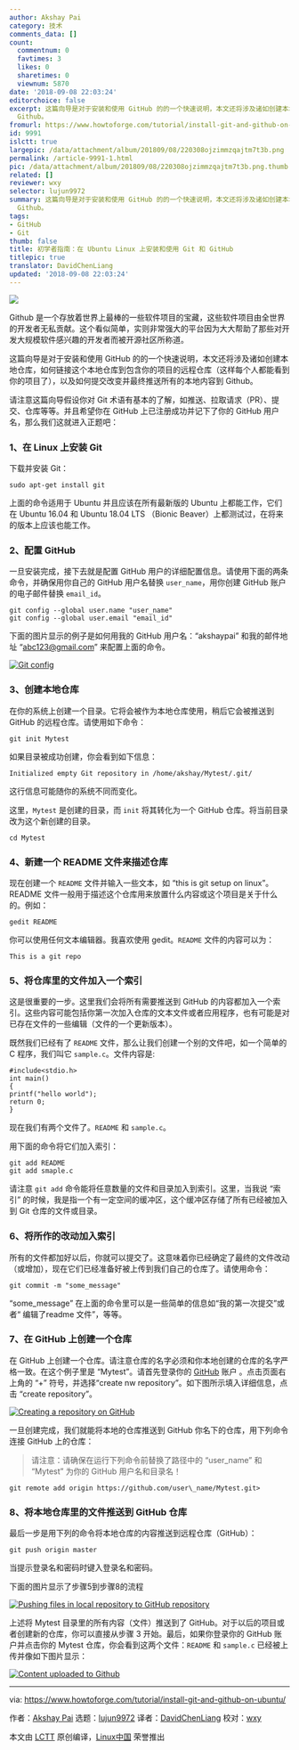 ```yaml
---
author: Akshay Pai
category: 技术
comments_data: []
count:
  commentnum: 0
  favtimes: 3
  likes: 0
  sharetimes: 0
  viewnum: 5870
date: '2018-09-08 22:03:24'
editorchoice: false
excerpt: 这篇向导是对于安装和使用 GitHub 的的一个快速说明，本文还将涉及诸如创建本地仓库，如何链接这个本地仓库到包含你的项目的远程仓库（这样每个人都能看到你的项目了），以及如何提交改变并最终推送所有的本地内容到
  Github。
fromurl: https://www.howtoforge.com/tutorial/install-git-and-github-on-ubuntu/
id: 9991
islctt: true
largepic: /data/attachment/album/201809/08/220308ojzimmzqajtm7t3b.png
permalink: /article-9991-1.html
pic: /data/attachment/album/201809/08/220308ojzimmzqajtm7t3b.png.thumb.jpg
related: []
reviewer: wxy
selector: lujun9972
summary: 这篇向导是对于安装和使用 GitHub 的的一个快速说明，本文还将涉及诸如创建本地仓库，如何链接这个本地仓库到包含你的项目的远程仓库（这样每个人都能看到你的项目了），以及如何提交改变并最终推送所有的本地内容到
  Github。
tags:
- GitHub
- Git
thumb: false
title: 初学者指南：在 Ubuntu Linux 上安装和使用 Git 和 GitHub
titlepic: true
translator: DavidChenLiang
updated: '2018-09-08 22:03:24'
---
```


![](/data/attachment/album/201809/08/220308ojzimmzqajtm7t3b.png)


Github 是一个存放着世界上最棒的一些软件项目的宝藏，这些软件项目由全世界的开发者无私贡献。这个看似简单，实则非常强大的平台因为大大帮助了那些对开发大规模软件感兴趣的开发者而被开源社区所称道。


这篇向导是对于安装和使用 GitHub 的的一个快速说明，本文还将涉及诸如创建本地仓库，如何链接这个本地仓库到包含你的项目的远程仓库（这样每个人都能看到你的项目了），以及如何提交改变并最终推送所有的本地内容到 Github。


请注意这篇向导假设你对 Git 术语有基本的了解，如推送、拉取请求（PR）、提交、仓库等等。并且希望你在 GitHub 上已注册成功并记下了你的 GitHub 用户名，那么我们这就进入正题吧：


### 1、在 Linux 上安装 Git


下载并安装 Git：



```
sudo apt-get install git
```

上面的命令适用于 Ubuntu 并且应该在所有最新版的 Ubuntu 上都能工作，它们在 Ubuntu 16.04 和 Ubuntu 18.04 LTS （Bionic Beaver）上都测试过，在将来的版本上应该也能工作。


### 2、配置 GitHub


一旦安装完成，接下去就是配置 GitHub 用户的详细配置信息。请使用下面的两条命令，并确保用你自己的 GitHub 用户名替换 `user_name`，用你创建 GitHub 账户的电子邮件替换 `email_id`。



```
git config --global user.name "user_name"
git config --global user.email "email_id"
```

下面的图片显示的例子是如何用我的 GitHub 用户名：“akshaypai” 和我的邮件地址 “[abc123@gmail.com](mailto:abc123@gmail.com)” 来配置上面的命令。


[![Git config](/data/attachment/album/201809/08/220326bbrrnbb42bbw99n7.png)](https://www.howtoforge.com/images/ubuntu_github_getting_started/big/config.png)


### 3、创建本地仓库


在你的系统上创建一个目录。它将会被作为本地仓库使用，稍后它会被推送到 GitHub 的远程仓库。请使用如下命令：



```
git init Mytest
```

如果目录被成功创建，你会看到如下信息：



```
Initialized empty Git repository in /home/akshay/Mytest/.git/
```

这行信息可能随你的系统不同而变化。


这里，`Mytest` 是创建的目录，而 `init` 将其转化为一个 GitHub 仓库。将当前目录改为这个新创建的目录。



```
cd Mytest
```

### 4、新建一个 README 文件来描述仓库


现在创建一个 `README` 文件并输入一些文本，如 “this is git setup on linux”。README 文件一般用于描述这个仓库用来放置什么内容或这个项目是关于什么的。例如：



```
gedit README
```

你可以使用任何文本编辑器。我喜欢使用 gedit。`README` 文件的内容可以为：



```
This is a git repo
```

### 5、将仓库里的文件加入一个索引


这是很重要的一步。这里我们会将所有需要推送到 GitHub 的内容都加入一个索引。这些内容可能包括你第一次加入仓库的文本文件或者应用程序，也有可能是对已存在文件的一些编辑（文件的一个更新版本）。


既然我们已经有了 `README` 文件，那么让我们创建一个别的文件吧，如一个简单的 C 程序，我们叫它 `sample.c`。文件内容是:



```
#include<stdio.h>
int main()
{
printf("hello world");
return 0;
}
```

现在我们有两个文件了。`README` 和 `sample.c`。


用下面的命令将它们加入索引：



```
git add README
git add smaple.c
```

请注意 `git add` 命令能将任意数量的文件和目录加入到索引。这里，当我说 “索引” 的时候，我是指一个有一定空间的缓冲区，这个缓冲区存储了所有已经被加入到 Git 仓库的文件或目录。


### 6、将所作的改动加入索引


所有的文件都加好以后，你就可以提交了。这意味着你已经确定了最终的文件改动（或增加），现在它们已经准备好被上传到我们自己的仓库了。请使用命令：



```
git commit -m "some_message"
```

“some\_message” 在上面的命令里可以是一些简单的信息如“我的第一次提交”或者“ 编辑了readme 文件”，等等。


### 7、在 GitHub 上创建一个仓库


在 GitHub 上创建一个仓库。请注意仓库的名字必须和你本地创建的仓库的名字严格一致。在这个例子里是 “Mytest”。请首先登录你的 [GitHub](https://github.com) 账户 。点击页面右上角的 “+” 符号，并选择“create nw repository”。如下图所示填入详细信息，点击 “create repository”。


[![Creating a repository on GitHub](/data/attachment/album/201809/08/220326wfjf6dhqg5qy1vlf.png)](https://www.howtoforge.com/images/ubuntu_github_getting_started/big/details.png)


一旦创建完成，我们就能将本地的仓库推送到 GitHub 你名下的仓库，用下列命令连接 GitHub 上的仓库：



> 
> 请注意：请确保在运行下列命令前替换了路径中的 “user\_name” 和 “Mytest” 为你的 GitHub 用户名和目录名！
> 
> 
> 



```
git remote add origin https://github.com/user\_name/Mytest.git>
```

### 8、将本地仓库里的文件推送到 GitHub 仓库


最后一步是用下列的命令将本地仓库的内容推送到远程仓库（GitHub）：



```
git push origin master
```

当提示登录名和密码时键入登录名和密码。


下面的图片显示了步骤5到步骤8的流程


[![Pushing files in local repository to GitHub repository](/data/attachment/album/201809/08/220327wszgsiofzf57o17d.png)](https://www.howtoforge.com/images/ubuntu_github_getting_started/big/steps.png)


上述将 Mytest 目录里的所有内容（文件）推送到了 GitHub。对于以后的项目或者创建新的仓库，你可以直接从步骤 3 开始。最后，如果你登录你的 GitHub 账户并点击你的 Mytest 仓库，你会看到这两个文件：`README` 和 `sample.c` 已经被上传并像如下图片显示：


[![Content uploaded to Github](/data/attachment/album/201809/08/220327mo4b4kn88348qbo6.png)](https://www.howtoforge.com/images/ubuntu_github_getting_started/big/final.png)




---


via: <https://www.howtoforge.com/tutorial/install-git-and-github-on-ubuntu/>


作者：[Akshay Pai](https://www.howtoforge.com/tutorial/installing-tensorflow-neural-network-software-for-cpu-and-gpu-on-ubuntu-16-04/) 选题：[lujun9972](https://github.com/lujun9972) 译者：[DavidChenLiang](https://github.com/DavidChenLiang) 校对：[wxy](https://github.com/wxy)


本文由 [LCTT](https://github.com/LCTT/TranslateProject) 原创编译，[Linux中国](https://linux.cn/) 荣誉推出